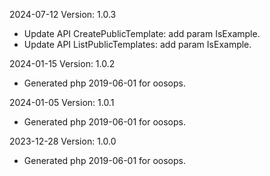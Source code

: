 2024-07-12 Version: 1.0.3
- Update API CreatePublicTemplate: add param IsExample.
- Update API ListPublicTemplates: add param IsExample.


2024-01-15 Version: 1.0.2
- Generated php 2019-06-01 for oosops.

2024-01-05 Version: 1.0.1
- Generated php 2019-06-01 for oosops.

2023-12-28 Version: 1.0.0
- Generated php 2019-06-01 for oosops.

